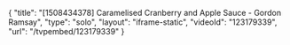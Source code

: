 {
    "title": "[1508434378] Caramelised Cranberry and Apple Sauce - Gordon Ramsay",
    "type": "solo",
    "layout": "iframe-static",
    "videoId": "123179339",
    "url": "\/tvpembed\/123179339"
}
